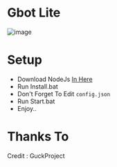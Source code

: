 # Gbot Lite

![image](https://media.discordapp.net/attachments/967646330283503627/976821786140377098/approved.png)

# Setup
- Download NodeJs [In Here](https://nodejs.org/en/)
- Run Install.bat
- Don't Forget To Edit `config.json`
- Run Start.bat
- Enjoy..

# Thanks To
Credit : GuckProject
